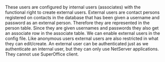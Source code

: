 <properties date="2016-06-24"
SortOrder="10"
/>

These users are configured by internal users (associates) with the functional right to create external users. External users are contact persons registered on contacts in the database that has been given a username and password as an external person. Therefore they are represented in the person table. Since they are given usernames and passwords they also get an associate row in the associate table. We can enable external users in the config file. Like anonymous users external users are also restricted in what they can edit/create. An external user can be authenticated just as we authenticate an internal user, but they can only use NetServer applications. They cannot use SuperOffice client.
